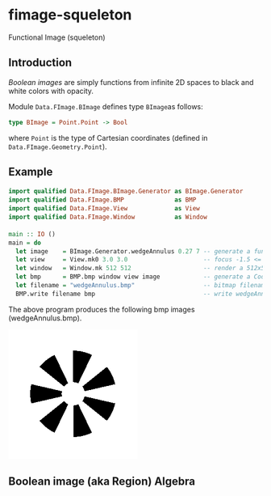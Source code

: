 # fimage-squeleton
Functional Image (squeleton)

## Introduction

*Boolean images* are simply functions from infinite 2D spaces to black and white
colors with opacity.

Module `Data.FImage.BImage` defines type `BImage`as follows:
```haskell
type BImage = Point.Point -> Bool
```
where `Point` is the type of Cartesian coordinates (defined in
`Data.FImage.Geometry.Point`). 

## Example

```haskell
import qualified Data.FImage.BImage.Generator as BImage.Generator
import qualified Data.FImage.BMP              as BMP
import qualified Data.FImage.View             as View
import qualified Data.FImage.Window           as Window

main :: IO ()
main = do
  let image    = BImage.Generator.wedgeAnnulus 0.27 7 -- generate a functional image
  let view     = View.mk0 3.0 3.0                     -- focus -1.5 <= x <= 1.5 and -1.5 <= y <= 1.5
  let window   = Window.mk 512 512                    -- render a 512x512 bitmap image
  let bmp      = BMP.bmp window view image            -- generate a Codec.BMP.BMP bitmap image
  let filename = "wedgeAnnulus.bmp"                   -- bitmap filename
  BMP.write filename bmp                              -- write wedgeAnnulus.bmp to disk
```

The above program produces the following bmp images (wedgeAnnulus.bmp).

![GitHub Logo](/images/wedgeAnnulus.bmp)

## Boolean image (aka Region) Algebra
